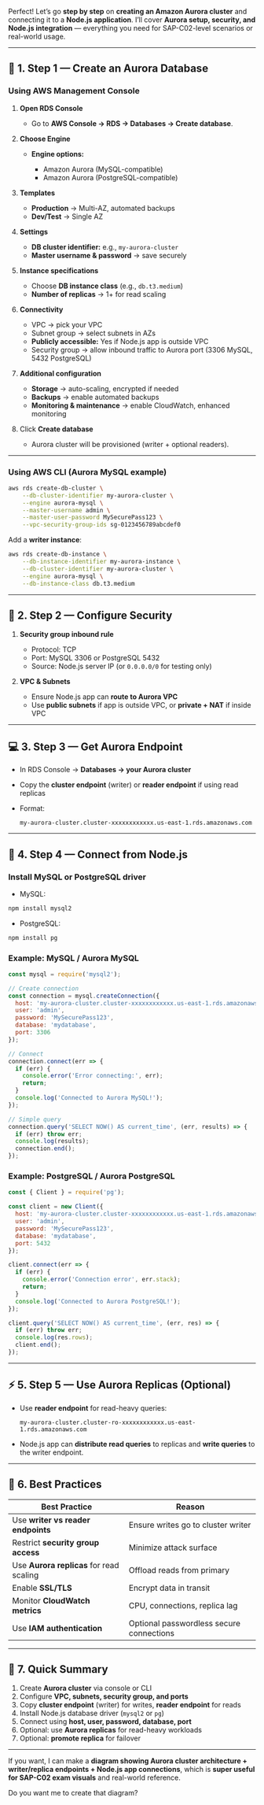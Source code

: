 Perfect! Let’s go **step by step** on **creating an Amazon Aurora cluster** and connecting it to a **Node.js application**. I’ll cover **Aurora setup, security, and Node.js integration** — everything you need for SAP-C02-level scenarios or real-world usage.

---

## 🧭 1. Step 1 — Create an Aurora Database

### Using AWS Management Console

1. **Open RDS Console**

   * Go to **AWS Console → RDS → Databases → Create database**.

2. **Choose Engine**

   * **Engine options:**

     * Amazon Aurora (MySQL-compatible)
     * Amazon Aurora (PostgreSQL-compatible)

3. **Templates**

   * **Production** → Multi-AZ, automated backups
   * **Dev/Test** → Single AZ

4. **Settings**

   * **DB cluster identifier:** e.g., `my-aurora-cluster`
   * **Master username & password** → save securely

5. **Instance specifications**

   * Choose **DB instance class** (e.g., `db.t3.medium`)
   * **Number of replicas** → 1+ for read scaling

6. **Connectivity**

   * VPC → pick your VPC
   * Subnet group → select subnets in AZs
   * **Publicly accessible:** Yes if Node.js app is outside VPC
   * Security group → allow inbound traffic to Aurora port (3306 MySQL, 5432 PostgreSQL)

7. **Additional configuration**

   * **Storage** → auto-scaling, encrypted if needed
   * **Backups** → enable automated backups
   * **Monitoring & maintenance** → enable CloudWatch, enhanced monitoring

8. Click **Create database**

   * Aurora cluster will be provisioned (writer + optional readers).

---

### Using AWS CLI (Aurora MySQL example)

```bash
aws rds create-db-cluster \
    --db-cluster-identifier my-aurora-cluster \
    --engine aurora-mysql \
    --master-username admin \
    --master-user-password MySecurePass123 \
    --vpc-security-group-ids sg-0123456789abcdef0
```

Add a **writer instance**:

```bash
aws rds create-db-instance \
    --db-instance-identifier my-aurora-instance \
    --db-cluster-identifier my-aurora-cluster \
    --engine aurora-mysql \
    --db-instance-class db.t3.medium
```

---

## 🔐 2. Step 2 — Configure Security

1. **Security group inbound rule**

   * Protocol: TCP
   * Port: MySQL 3306 or PostgreSQL 5432
   * Source: Node.js server IP (or `0.0.0.0/0` for testing only)

2. **VPC & Subnets**

   * Ensure Node.js app can **route to Aurora VPC**
   * Use **public subnets** if app is outside VPC, or **private + NAT** if inside VPC

---

## 💻 3. Step 3 — Get Aurora Endpoint

* In RDS Console → **Databases → your Aurora cluster**
* Copy the **cluster endpoint** (writer) or **reader endpoint** if using read replicas
* Format:

  ```
  my-aurora-cluster.cluster-xxxxxxxxxxxx.us-east-1.rds.amazonaws.com
  ```

---

## 🧩 4. Step 4 — Connect from Node.js

### Install MySQL or PostgreSQL driver

* MySQL:

```bash
npm install mysql2
```

* PostgreSQL:

```bash
npm install pg
```

### Example: MySQL / Aurora MySQL

```javascript
const mysql = require('mysql2');

// Create connection
const connection = mysql.createConnection({
  host: 'my-aurora-cluster.cluster-xxxxxxxxxxxx.us-east-1.rds.amazonaws.com',
  user: 'admin',
  password: 'MySecurePass123',
  database: 'mydatabase',
  port: 3306
});

// Connect
connection.connect(err => {
  if (err) {
    console.error('Error connecting:', err);
    return;
  }
  console.log('Connected to Aurora MySQL!');
});

// Simple query
connection.query('SELECT NOW() AS current_time', (err, results) => {
  if (err) throw err;
  console.log(results);
  connection.end();
});
```

### Example: PostgreSQL / Aurora PostgreSQL

```javascript
const { Client } = require('pg');

const client = new Client({
  host: 'my-aurora-cluster.cluster-xxxxxxxxxxxx.us-east-1.rds.amazonaws.com',
  user: 'admin',
  password: 'MySecurePass123',
  database: 'mydatabase',
  port: 5432
});

client.connect(err => {
  if (err) {
    console.error('Connection error', err.stack);
    return;
  }
  console.log('Connected to Aurora PostgreSQL!');
});

client.query('SELECT NOW() AS current_time', (err, res) => {
  if (err) throw err;
  console.log(res.rows);
  client.end();
});
```

---

## ⚡ 5. Step 5 — Use Aurora Replicas (Optional)

* Use **reader endpoint** for read-heavy queries:

  ```
  my-aurora-cluster.cluster-ro-xxxxxxxxxxxx.us-east-1.rds.amazonaws.com
  ```
* Node.js app can **distribute read queries** to replicas and **write queries** to the writer endpoint.

---

## 🧠 6. Best Practices

| Best Practice                            | Reason                                   |
| ---------------------------------------- | ---------------------------------------- |
| Use **writer vs reader endpoints**       | Ensure writes go to cluster writer       |
| Restrict **security group access**       | Minimize attack surface                  |
| Use **Aurora replicas** for read scaling | Offload reads from primary               |
| Enable **SSL/TLS**                       | Encrypt data in transit                  |
| Monitor **CloudWatch metrics**           | CPU, connections, replica lag            |
| Use **IAM authentication**               | Optional passwordless secure connections |

---

## 🧾 7. Quick Summary

1. Create **Aurora cluster** via console or CLI
2. Configure **VPC, subnets, security group, and ports**
3. Copy **cluster endpoint** (writer) for writes, **reader endpoint** for reads
4. Install Node.js database driver (`mysql2` or `pg`)
5. Connect using **host, user, password, database, port**
6. Optional: use **Aurora replicas** for read-heavy workloads
7. Optional: **promote replica** for failover

---

If you want, I can make a **diagram showing Aurora cluster architecture + writer/replica endpoints + Node.js app connections**, which is **super useful for SAP-C02 exam visuals** and real-world reference.

Do you want me to create that diagram?
